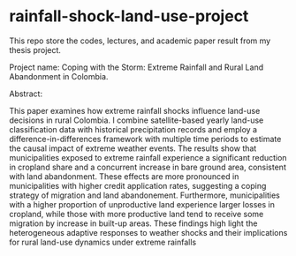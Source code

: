 # rainfall-shock-land-use-project
This repo store the codes, lectures, and academic paper result from my thesis project.

Project name: Coping with the Storm: Extreme Rainfall and  Rural Land Abandonment in Colombia.

Abstract:

This paper examines how extreme rainfall shocks influence land-use decisions in rural Colombia. I combine satellite-based yearly land-use classification data with historical precipitation records and employ a difference-in-differences framework with multiple time periods to estimate the causal impact of extreme weather events. The results show that municipalities exposed to extreme rainfall experience a significant reduction in cropland share and a concurrent increase in bare ground area, consistent with land abandonment. These effects are more pronounced in municipalities with higher credit application rates, suggesting a coping strategy of migration and land abandonement. Furthermore, municipalities with a higher proportion of unproductive land experience larger losses in cropland, while those with more productive land tend to receive some migration by increase in built-up areas. These findings high light the heterogeneous adaptive responses to weather shocks and their implications for rural land-use dynamics under extreme rainfalls
